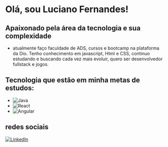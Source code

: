 
# Olá, sou Luciano Fernandes!
## Apaixonado pela área da tecnologia e sua complexidade
- atualmente faço faculdade de ADS, cursos e bootcamp na plataforma da Dio. Tenho conhecimento em javascript, Html e CSS, continuo estudando e buscando cada vez mais evoluir, quero ser desenvolvedor fullstack e jogos.
## Tecnologia que estão em minha metas de estudos:
- ![Java](https://img.shields.io/badge/Java-000?style=for-the-badge&logo=java) 
- ![React](https://img.shields.io/badge/React-000?style=for-the-badge&logo=react) 
- ![Angular](https://img.shields.io/badge/Angular-000?style=for-the-badge&logo=angular&logoColor=C3002F)


 ## redes sociais
[![LinkedIn](https://img.shields.io/badge/LinkedIn-000?style=for-the-badge&logo=linkedin&logoColor=0E76A8)](https://www.linkedin.com/in/adonis-pantoja-232662239?utm_source=share&utm_campaign=share_via&utm_content=profile&utm_medium=android_app )

